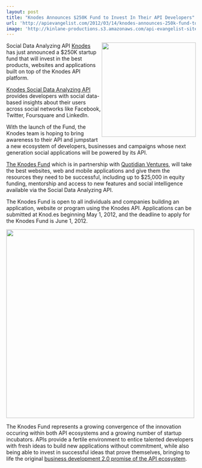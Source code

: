 ```yaml
---
layout: post
title: "Knodes Announces $250K Fund to Invest In Their API Developers"
url: 'http://apievangelist.com/2012/03/14/knodes-announces-250k-fund-to-invest-in-their-api-developers/'
image: 'http://kinlane-productions.s3.amazonaws.com/api-evangelist-site/blog/knodes-logo.PNG'
---
```


[<img class="c1" src="http://kinlane-productions.s3.amazonaws.com/api-evangelist/knodes/knodes-logo.PNG" alt="" width="250" align="right" />][1]

Social Data Analyzing API [Knodes][1] has just announced a $250K startup fund that will invest in the best products, websites and applications built on top of the Knodes API platform.

[Knodes Social Data Analyzing API][2] provides developers with social data-based insights about their users across social networks like Facebook, Twitter, Foursquare and LinkedIn.

With the launch of the Fund, the Knodes team is hoping to bring awareness to their API and jumpstart a new ecosystem of developers, businesses and campaigns whose next generation social applications will be powered by its API.

[The Knodes Fund][3] which is in partnership with [Quotidian Ventures][4], will take the best websites, web and mobile applications and give them the resources they need to be successful, including up to $25,000 in equity funding, mentorship and access to new features and social intelligence available via the Social Data Analyzing API.

The Knodes Fund is open to all individuals and companies building an application, website or program using the Knodes API. Applications can be submitted at Knod.es beginning May 1, 2012, and the deadline to apply for the Knodes Fund is June 1, 2012.

[<img class="c2" src="http://kinlane-productions.s3.amazonaws.com/api-evangelist/knodes/Knodes-Fund.png" alt="" width="500" align="center" />][3]

The Knodes Fund represents a growing convergence of the innovation occuring within both API ecosystems and a growing number of startup incubators. APIs provide a fertile environment to entice talented developers with fresh ideas to build new applications without commitment, while also being able to invest in successful ideas that prove themselves, bringing to life the original [business development 2.0 promise of the API ecosystem][5].

   [1]: http://knod.es/ (Knodes)
   [2]: http://knod.es/hot/dev
   [3]: http://knod.es/hot/fund
   [4]: http://quotidianventures.com/ (Quotidian Ventures)
   [5]: http://blog.apievangelist.com/2010/10/07/biz-dev-2-0/ (business development 2.0 promise of the API ecosystem)
